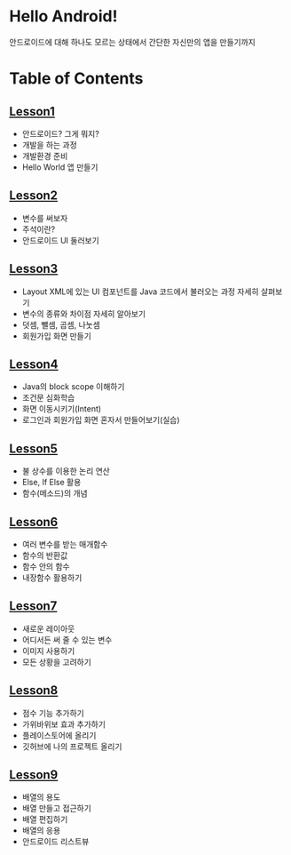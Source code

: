 # Hello Android!

안드로이드에 대해 하나도 모르는 상태에서 간단한 자신만의 앱을 만들기까지


# Table of Contents

## [Lesson1](https://github.com/wooklym/study-android/tree/master/lesson1)

- 안드로이드? 그게 뭐지?
- 개발을 하는 과정
- 개발환경 준비
- Hello World 앱 만들기

## [Lesson2](https://github.com/wooklym/study-android/tree/master/lesson2)

- 변수를 써보자
- 주석이란?
- 안드로이드 UI 둘러보기

## [Lesson3](https://github.com/wooklym/study-android/tree/master/lesson3)

- Layout XML에 있는 UI 컴포넌트를 Java 코드에서 불러오는 과정 자세히 살펴보기
- 변수의 종류와 차이점 자세히 알아보기
- 덧셈, 뺄셈, 곱셈, 나눗셈
- 회원가입 화면 만들기

## [Lesson4](https://github.com/wooklym/study-android/tree/master/lesson4)

- Java의 block scope 이해하기
- 조건문 심화학습
- 화면 이동시키기(Intent)
- 로그인과 회원가입 화면 혼자서 만들어보기(실습)

## [Lesson5](https://github.com/wooklym/study-android/tree/master/lesson5)
- 불 상수를 이용한 논리 연산
- Else, If Else 활용
- 함수(메소드)의 개념

## [Lesson6](https://github.com/wooklym/study-android/tree/master/lesson6)
- 여러 변수를 받는 매개함수
- 함수의 반환값
- 함수 안의 함수
- 내장함수 활용하기

## [Lesson7](https://github.com/wooklym/study-android/tree/master/lesson7)
- 새로운 레이아웃
- 어디서든 써 줄 수 있는 변수
- 이미지 사용하기
- 모든 상황을 고려하기

## [Lesson8](https://github.com/wooklym/study-android/tree/master/lesson8)
- 점수 기능 추가하기
- 가위바위보 효과 추가하기
- 플레이스토어에 올리기
- 깃허브에 나의 프로젝트 올리기

## [Lesson9](https://github.com/wooklym/study-android/tree/master/lesson9)
- 배열의 용도
- 배열 만들고 접근하기
- 배열 편집하기
- 배열의 응용
- 안드로이드 리스트뷰